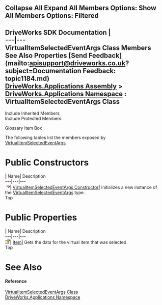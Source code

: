        

 Collapse All Expand All  Members Options: Show All  Members Options: Filtered   
---  
DriveWorks SDK Documentation  |   
---|---  
VirtualItemSelectedEventArgs Class Members   
See Also Properties [Send Feedback](mailto:apisupport@driveworks.co.uk?subject=Documentation Feedback: topic1184.md)  
[DriveWorks.Applications Assembly](topic13.md) > [DriveWorks.Applications Namespace](topic16.md) : VirtualItemSelectedEventArgs Class  
---  
  
Include Inherited Members    
Include Protected Members  


Glossary Item Box

The following tables list the members exposed by [VirtualItemSelectedEventArgs](topic1184.md).

# Public Constructors

| Name| Description  
---|---|---  
![Public Constructor](dotnetimages/publicConstructor.gif)| [VirtualItemSelectedEventArgs Constructor](topic1190.md)| Initializes a new instance of the [VirtualItemSelectedEventArgs](topic1184.md) type.   
Top

# Public Properties

| Name| Description  
---|---|---  
![Public Property](dotnetimages/publicProperty.gif)| [Item](topic1191.md)| Gets the data for the virtual item that was selected.   
Top

# See Also

#### Reference

[VirtualItemSelectedEventArgs Class](topic1184.md)   
[DriveWorks.Applications Namespace](topic16.md)


